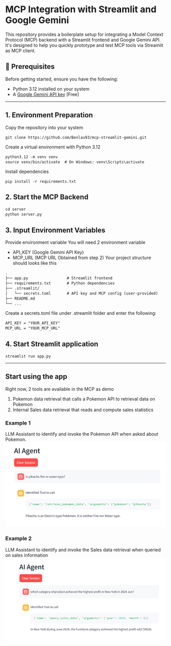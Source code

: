 # MCP Integration with Streamlit and Google Gemini

This repository provides a boilerplate setup for integrating a Model Context Protocol (MCP) backend with a Streamlit frontend and Google Gemini API. It's designed to help you quickly prototype and test MCP tools via Streamlit as MCP client.


## 🚀 Prerequisites

Before getting started, ensure you have the following:

- Python 3.12 installed on your system
- A [Google Gemini API key](https://ai.google.dev/gemini-api/docs) [Free]

---

## 1. Environment Preparation
Copy the repository into your system
```
git clone https://github.com/Benlau93/mcp-streamlit-gemini.git
```

Create a virtual environment with Python 3.12
```
python3.12 -m venv venv
source venv/bin/activate  # On Windows: venv\Scripts\activate

```
Install dependencies
```
pip install -r requirements.txt

```
## 2. Start the MCP Backend
```
cd server
python server.py
```

## 3. Input Environment Variables
Provide environment variable
You will need 2 environment variable <br>
- API_KEY (Google Gemini API Key)
- MCP_URL (MCP URL Obtained from step 2)
Your project structure should looks like this
```
.
├── app.py                 # Streamlit frontend
├── requirements.txt       # Python dependencies
├── .streamlit/
│   └── secrets.toml       # API key and MCP config (user-provided)
├── README.md
└── ...

```

Create a secrets.toml file under .streamlit folder and enter the following:
```
API_KEY = "YOUR_API_KEY"
MCP_URL = "YOUR_MCP_URL"

```

## 4. Start Streamlit application
```
streamlit run app.py

```

<hr>

## Start using the app
Right now, 2 tools are available in the MCP as demo
1. Pokemon data retrieval that calls a Pokemon API to retrieval data on Pokemon
2. Internal Sales data retrieval that reads and compute sales statistics

### Example 1
LLM Assistant to identify and invoke the Pokemon API when asked about Pokemon.
![Pokemon demo](assets/pokemon_tool.png)

### Example 2
LLM Assistant to identify and invoke the Sales data retrieval when queried on sales information
![Sales demo](assets\sales_tool.png)